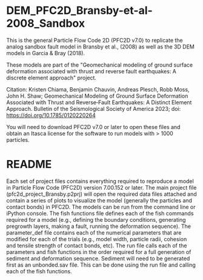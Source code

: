 # DEM_PFC2D_Bransby-et-al-2008_Sandbox
This is the general Particle Flow Code 2D (PFC2D v7.0) to replicate the analog sandbox fault model in Bransby et al., (2008) as well as the 3D DEM models in Garcia &amp; Bray (2018).  

These models are part of the "Geomechanical modeling of ground surface deformation associated with thrust and reverse fault earthquakes: A discrete element approach" project. 

Citation: Kristen Chiama, Benjamin Chauvin, Andreas Plesch, Robb Moss, John H. Shaw; Geomechanical Modeling of Ground Surface Deformation Associated with Thrust and Reverse‐Fault Earthquakes: A Distinct Element Approach. Bulletin of the Seismological Society of America 2023; doi: https://doi.org/10.1785/0120220264

You will need to download PFC2D v7.0 or later to open these files and obtain an Itasca license for the software to run models with > 1000 particles. 

# README
Each set of project files contains everything required to reproduce a model in Particle Flow Code (PFC2D) version 7.00.152 or later. The main project file (pfc2d_project_Bransby.p2prj) will open the required data files attached and contain a series of plots to visualize the model (generally the particles and contact bonds) in PFC2D. The models can be run from the command line or iPython console. The fish functions file defines each of the fish commands required for a model (e.g., defining the boundary conditions, generating pregrowth layers, making a fault, running the deformation sequence). The parameter_def file contains each of the numerical parameters that are modified for each of the trials (e.g., model width, particle radii, cohesion and tensile strength of contact bonds, etc). The run file calls each of the parameters and fish functions in the order required for a full generation of sediment and deformation sequence. Sediment will need to be generated first as an unbonded.sav file. This can be done using the run file and calling each of the fish functions. 
